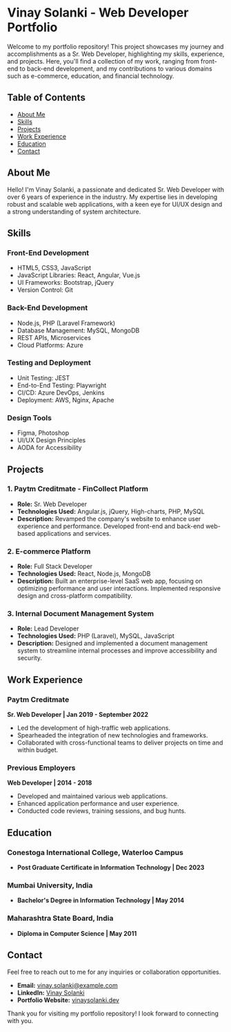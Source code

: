 # Vinay Solanki - Web Developer Portfolio

Welcome to my portfolio repository! This project showcases my journey and accomplishments as a Sr. Web Developer, highlighting my skills, experience, and projects. Here, you'll find a collection of my work, ranging from front-end to back-end development, and my contributions to various domains such as e-commerce, education, and financial technology.

## Table of Contents

- [About Me](#about-me)
- [Skills](#skills)
- [Projects](#projects)
- [Work Experience](#work-experience)
- [Education](#education)
- [Contact](#contact)

## About Me

Hello! I'm Vinay Solanki, a passionate and dedicated Sr. Web Developer with over 6 years of experience in the industry. My expertise lies in developing robust and scalable web applications, with a keen eye for UI/UX design and a strong understanding of system architecture.

## Skills

### Front-End Development
- HTML5, CSS3, JavaScript
- JavaScript Libraries: React, Angular, Vue.js
- UI Frameworks: Bootstrap, jQuery
- Version Control: Git

### Back-End Development
- Node.js, PHP (Laravel Framework)
- Database Management: MySQL, MongoDB
- REST APIs, Microservices
- Cloud Platforms: Azure

### Testing and Deployment
- Unit Testing: JEST
- End-to-End Testing: Playwright
- CI/CD: Azure DevOps, Jenkins
- Deployment: AWS, Nginx, Apache

### Design Tools
- Figma, Photoshop
- UI/UX Design Principles
- AODA for Accessibility

## Projects

### 1. Paytm Creditmate - FinCollect Platform
- **Role:** Sr. Web Developer
- **Technologies Used:** Angular.js, jQuery, High-charts, PHP, MySQL
- **Description:** Revamped the company's website to enhance user experience and performance. Developed front-end and back-end web-based applications and services.

### 2. E-commerce Platform
- **Role:** Full Stack Developer
- **Technologies Used:** React, Node.js, MongoDB
- **Description:** Built an enterprise-level SaaS web app, focusing on optimizing performance and user interactions. Implemented responsive design and cross-platform compatibility.

### 3. Internal Document Management System
- **Role:** Lead Developer
- **Technologies Used:** PHP (Laravel), MySQL, JavaScript
- **Description:** Designed and implemented a document management system to streamline internal processes and improve accessibility and security.

## Work Experience

### Paytm Creditmate
**Sr. Web Developer | Jan 2019 - September 2022**
- Led the development of high-traffic web applications.
- Spearheaded the integration of new technologies and frameworks.
- Collaborated with cross-functional teams to deliver projects on time and within budget.

### Previous Employers
**Web Developer | 2014 - 2018**
- Developed and maintained various web applications.
- Enhanced application performance and user experience.
- Conducted code reviews, training sessions, and bug hunts.

## Education

### Conestoga International College, Waterloo Campus
- **Post Graduate Certificate in Information Technology | Dec 2023**

### Mumbai University, India
- **Bachelor's Degree in Information Technology | May 2014**

### Maharashtra State Board, India
- **Diploma in Computer Science | May 2011**

## Contact

Feel free to reach out to me for any inquiries or collaboration opportunities.

- **Email:** vinay.solanki@example.com
- **LinkedIn:** [Vinay Solanki](https://www.linkedin.com/in/vinay-solanki/)
- **Portfolio Website:** [vinaysolanki.dev](http://vinaysolanki.dev)

Thank you for visiting my portfolio repository! I look forward to connecting with you.
